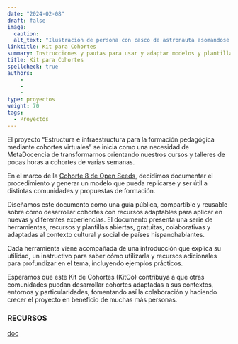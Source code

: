 ```yaml
---
date: "2024-02-08"
draft: false
image:
  caption: 
  alt_text: "Ilustración de persona con casco de astronauta asomandose en una caja"
linktitle: Kit para Cohortes
summary: Instrucciones y pautas para usar y adaptar modelos y plantillas útiles para el desarrollo de la estructura e infraestructura de cohortes de formación en Ciencia Abierta.. 
title: Kit para Cohortes
spellcheck: true
authors: 
    - 
    - 
    - 
type: proyectos
weight: 70
tags:
  - Proyectos
---
```




El proyecto “Estructura e infraestructura para la formación pedagógica mediante cohortes virtuales” se inicia como una necesidad de MetaDocencia de transformarnos orientando nuestros cursos y talleres de pocas horas a cohortes de varias semanas. 

En el marco de la [Cohorte 8 de Open Seeds](https://openlifesci.org/openseeds/ ""), decidimos documentar el procedimiento y generar un modelo que pueda replicarse y ser útil a distintas comunidades y propuestas de formación.

Diseñamos este documento como una guía pública, compartible y reusable sobre cómo desarrollar cohortes con recursos adaptables para aplicar en nuevas y diferentes experiencias. El documento presenta una serie de herramientas, recursos y plantillas abiertas, gratuitas, colaborativas y adaptadas al contexto cultural y social de países hispanohablantes. 

Cada herramienta viene acompañada de una introducción que explica su utilidad, un instructivo para saber cómo utilizarla y recursos adicionales para profundizar en el tema, incluyendo ejemplos prácticos.

Esperamos que este Kit de Cohortes (KitCo) contribuya a que otras comunidades puedan desarrollar cohortes adaptadas a sus contextos, entornos y particularidades, fomentando así la colaboración y haciendo crecer el proyecto en beneficio de muchas más personas.


### RECURSOS
[doc](https://openlifesci.org/openseeds/ "formulario")




